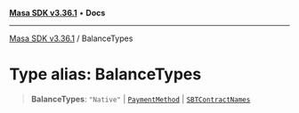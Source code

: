 [**Masa SDK v3.36.1**](../README.md) • **Docs**

***

[Masa SDK v3.36.1](../globals.md) / BalanceTypes

# Type alias: BalanceTypes

> **BalanceTypes**: `"Native"` \| [`PaymentMethod`](PaymentMethod.md) \| [`SBTContractNames`](SBTContractNames.md)
